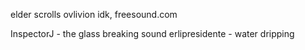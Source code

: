 elder scrolls ovlivion
idk, freesound.com

InspectorJ - the glass breaking sound
erlipresidente - water dripping
